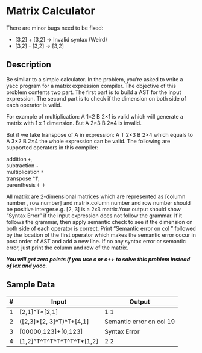 # Matrix Calculator
  
There are minor bugs need to be fixed:  
- [3,2] + [3,2] -> Invalid syntax  (Weird)
- [3,2] - [3,2] -> [3,2]  
  
## Description
  
Be similar to a simple calculator. In the problem, you’re asked to write a yacc program for a
matrix expression compiler. The objective of this problem contents two part. The first part is
to build a AST for the input expression. The second part is to check if the dimension on both
side of each operator is valid.
  
For example of multiplication: A 1×2 B 2×1 is valid which will generate a matrix with 1 x 1
dimension. But A 2×3 B 2×4 is invalid.
  
But if we take transpose of A in expression: A T 2×3 B 2×4 which equals to A 3×2 B 2×4 the whole
expression can be valid. The following are supported operators in this compiler:

addition `+`,   
subtraction `-`  
multiplication `*`  
transpose `^T`,  
parenthesis `( )`  

All matrix are 2-dimensional matrices which are represented as [column number , row number]
and matrix.column number and row number should be positive interger.e.g. [2, 3] is a 2x3
matrix.Your output should show “Syntax Error” if the input expression does not follow the
grammar. If it follows the grammar, then apply semantic check to see if the dimension on both
side of each operator is correct. Print “Semantic error on col ” followed by the location of the
first operator which makes the semantic error occur in post order of AST and add a new line.
If no any syntax error or semantic error, just print the column and row of the matrix.

***You will get zero points if you use c or c++ to solve this problem instead of lex and yacc.***

## Sample Data

| #   | Input                     | Output                   |
| --- | ------------------------- | ------------------------ |
| 1   | [2,1]^T*[2,1]             | 1 1                      |
| 2   | ([2,3]*[2, 3]^T)^T+[4,1]  | Semantic error on col 19 |
| 3   | [00000,123]+[0,123]       | Syntax Error             |
| 4   | [1,2]^T^T^T^T^T^T^T*[1,2] | 2 2                      |
